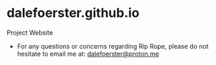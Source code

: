 # dalefoerster.github.io
Project Website

- For any questions or concerns regarding Rip Rope, please do not hesitate to email me at: dalefoerster@proton.me
